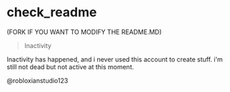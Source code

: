 # check_readme
(FORK IF YOU WANT TO MODIFY THE README.MD)
> Inactivity

Inactivity has happened, and i never used this account to create stuff.
i'm still not dead but not active at this moment.

@robloxianstudio123
